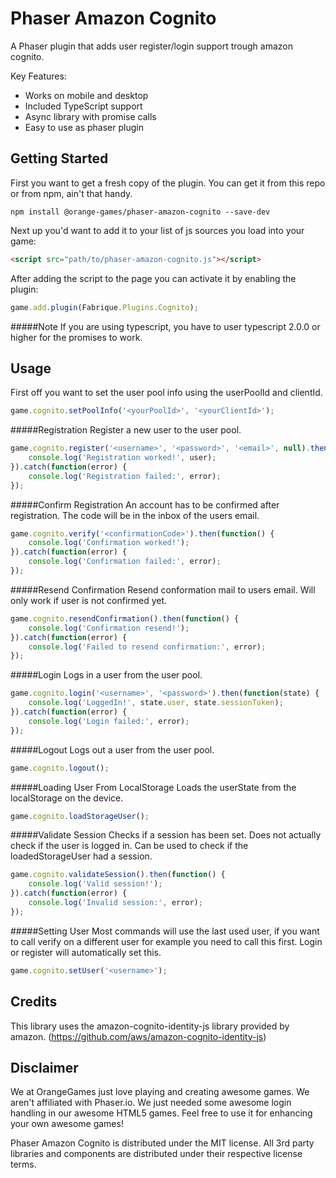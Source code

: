 Phaser Amazon Cognito
=====================
A Phaser plugin that adds user register/login support trough amazon cognito.

Key Features:
* Works on mobile and desktop
* Included TypeScript support
* Async library with promise calls
* Easy to use as phaser plugin

Getting Started
---------------
First you want to get a fresh copy of the plugin. You can get it from this repo or from npm, ain't that handy.
```
npm install @orange-games/phaser-amazon-cognito --save-dev
```

Next up you'd want to add it to your list of js sources you load into your game:
```html
<script src="path/to/phaser-amazon-cognito.js"></script>
```

After adding the script to the page you can activate it by enabling the plugin:
```javascript
game.add.plugin(Fabrique.Plugins.Cognito);
```

#####Note
If you are using typescript, you have to user typescript 2.0.0 or higher for the promises to work.

Usage
-----
First off you want to set the user pool info using the userPoolId and clientId.
```javascript
game.cognito.setPoolInfo('<yourPoolId>', '<yourClientId>');
```

#####Registration
Register a new user to the user pool.
```javascript
game.cognito.register('<username>', '<password>', '<email>', null).then(function(user) {
    console.log('Registration worked!', user);
}).catch(function(error) {
    console.log('Registration failed:', error);
});
```

#####Confirm Registration
An account has to be confirmed after registration. The code will be in the inbox of the users email.
```javascript
game.cognito.verify('<confirmationCode>').then(function() {
    console.log('Confirmation worked!');
}).catch(function(error) {
    console.log('Confirmation failed:', error);
});
```

#####Resend Confirmation 
Resend conformation mail to users email. Will only work if user is not confirmed yet.
```javascript
game.cognito.resendConfirmation().then(function() {
    console.log('Confirmation resend!');
}).catch(function(error) {
    console.log('Failed to resend confirmation:', error);
});
```

#####Login
Logs in a user from the user pool.
```javascript
game.cognito.login('<username>', '<password>').then(function(state) {
    console.log('LoggedIn!', state.user, state.sessionToken);
}).catch(function(error) {
    console.log('Login failed:', error);
});
```

#####Logout
Logs out a user from the user pool.
```javascript
game.cognito.logout();
```

#####Loading User From LocalStorage
Loads the userState from the localStorage on the device.
```javascript
game.cognito.loadStorageUser();
```

#####Validate Session
Checks if a session has been set. Does not actually check if the user is logged in. Can be used to check if the loadedStorageUser had a session.
```javascript
game.cognito.validateSession().then(function() {
    console.log('Valid session!');
}).catch(function(error) {
    console.log('Invalid session:', error);
});
```

#####Setting User
Most commands will use the last used user, if you want to call verify on a different user for example you need to call this first. Login or register will automatically set this.
```javascript
game.cognito.setUser('<username>');
```

Credits
-------
This library uses the amazon-cognito-identity-js library provided by amazon. (https://github.com/aws/amazon-cognito-identity-js)

Disclaimer
----------
We at OrangeGames just love playing and creating awesome games. We aren't affiliated with Phaser.io. We just needed some awesome login handling in our awesome HTML5 games. Feel free to use it for enhancing your own awesome games!

Phaser Amazon Cognito is distributed under the MIT license. All 3rd party libraries and components are distributed under their
respective license terms.
